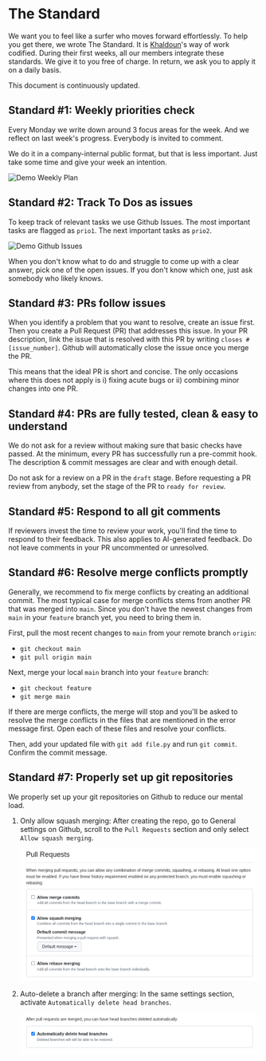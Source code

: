 # The Standard

We want you to feel like a surfer who moves forward effortlessly.
To help you get there, we wrote The Standard.
It is [Khaldoun](https://khaldoun.xyz)'s way of work codified.
During their first weeks, all our members integrate these standards.
We give it to you free of charge. In return, we ask you to apply it on a daily basis.

This document is continuously updated.

## Standard #1: Weekly priorities check

Every Monday we write down around 3 focus areas for the week.
And we reflect on last week's progress.
Everybody is invited to comment.

We do it in a company-internal public format, but that is less important.
Just take some time and give your week an intention.

![Demo Weekly Plan](./docs/imgs/screenshot-weekly_plan.png)

## Standard #2: Track To Dos as issues

To keep track of relevant tasks we use Github Issues. The most important
tasks are flagged as `prio1`. The next important tasks as `prio2`.

![Demo Github Issues](./docs/imgs/screenshot-git-gh_issues.png)

When you don't know what to do and struggle to come up with a clear answer,
pick one of the open issues. If you don't know which one, just ask somebody
who likely knows.

## Standard #3: PRs follow issues

When you identify a problem that you want to resolve,
create an issue first. Then you create a Pull Request (PR)
that addresses this issue. In your PR description, link the issue that is
resolved with this PR by writing `closes #[issue_number]`. Github will
automatically close the issue once you merge the PR.

This means that the ideal PR is short and concise.
The only occasions where this does not apply is i) fixing acute bugs or
ii) combining minor changes into one PR.

## Standard #4: PRs are fully tested, clean & easy to understand

We do not ask for a review without making sure that basic checks have passed.
At the minimum, every PR has successfully run a pre-commit hook. The
description & commit messages are clear and with enough detail.

Do not ask for a review on a PR in the `draft` stage.
Before requesting a PR review from anybody,
set the stage of the PR to `ready for review`.

## Standard #5: Respond to all git comments

If reviewers invest the time to review your work, you'll find the time to
respond to their feedback. This also applies to AI-generated feedback.
Do not leave comments in your PR uncommented or unresolved.

## Standard #6: Resolve merge conflicts promptly

Generally, we recommend to fix merge conflicts by creating an additional commit.
The most typical case for merge conflicts stems from another PR that was merged
into `main`. Since you don't have the newest changes from `main` in your `feature`
branch yet, you need to bring them in.

First, pull the most recent changes to `main` from your remote branch `origin`:

- `git checkout main`
- `git pull origin main`

Next, merge your local `main` branch into your `feature` branch:

- `git checkout feature`
- `git merge main`

If there are merge conflicts, the merge will stop and you'll be asked
to resolve the merge conflicts in the files that are mentioned in the
error message first. Open each of these files and resolve your conflicts.

Then, add your updated file with `git add file.py` and run `git commit`.
Confirm the commit message.

## Standard #7: Properly set up git repositories

We properly set up your git repositories on Github to reduce our mental load.

1. Only allow squash merging: After creating the repo, go to General settings
   on Github, scroll to the `Pull Requests` section and
   only select `Allow squash merging`.

   ![Only allow squash merging](./docs/imgs/screenshot-squash_merging.png)

2. Auto-delete a branch after merging: In the same settings section, activate
   `Automatically delete head branches`.

   ![Auto-delete branch](./docs/imgs/screenshot-auto_delete_branch.png)
